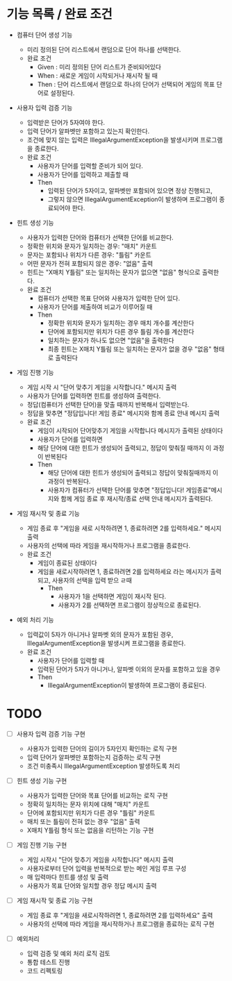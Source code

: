# 기능 목록 / 완료 조건
- 컴퓨터 단어 생성 기능
  - 미리 정의된 단어 리스트에서 랜덤으로 단어 하나를 선택한다.
  - 완료 조건
    - Given : 미리 정의된 단어 리스트가 준비되어있다
    - When : 새로운 게임이 시작되거나 재시작 될 때
    - Then : 단어 리스트에서 랜덤으로 하나의 단어가 선택되어 게임의 목표 단어로 설정된다.

- 사용자 입력 검증 기능
  - 입력받은 단어가 5자여야 한다.
  - 입력 단어가 알파벳만 포함하고 있는지 확인한다.
  - 조건에 맞지 않는 입력은 IllegalArgumentException을 발생시키며 프로그램을 종료한다.
  - 완료 조건
    - 사용자가 단어를 입력할 준비가 되어 있다.
    - 사용자가 단어를 입력하고 제출할 때
    - Then
      - 입력된 단어가 5자이고, 알파벳만 포함되어 있으면 정상 진행되고, 
      - 그렇지 않으면 IllegalArgumentException이 발생하며 프로그램이 종료되어야 한다.

- 힌트 생성 기능
  - 사용자가 입력한 단어와 컴퓨터가 선택한 단어를 비교한다.
  - 정확한 위치와 문자가 일치하는 경우: "매치" 카운트
  - 문자는 포함되나 위치가 다른 경우: "틀림" 카운트
  - 어떤 문자가 전혀 포함되지 않은 경우: "없음" 출력
  - 힌트는 "X매치 Y틀림" 또는 일치하는 문자가 없으면 "없음" 형식으로 출력한다.
  - 완료 조건
    - 컴퓨터가 선택한 목표 단어와 사용자가 입력한 단어 있다.
    - 사용자가 단어를 제출하여 비교가 이루어질 때
    - Then
      - 정확한 위치와 문자가 일치하는 경우 매치 개수를 계산한다
      - 단어에 포함되지만 위치가 다른 경우 틀림 개수를 계산한다
      - 일치하는 문자가 하나도 없으면 "없음"을 출력한다
      - 최종 힌트는 X매치 Y틀림 또는 일치하는 문자가 없을 경우 "없음" 형태로 출력된다

- 게임 진행 기능
  - 게임 시작 시 "단어 맞추기 게임을 시작합니다." 메시지 출력
  - 사용자가 단어를 입력하면 힌트를 생성하여 출력한다.
  - 정답(컴퓨터가 선택한 단어)을 맞출 때까지 반복해서 입력받는다.
  - 정답을 맞추면 "정답입니다! 게임 종료" 메시지와 함께 종료 안내 메시지 출력
  - 완료 조건
    - 게임이 시작되어 단어맞추기 게임을 시작합니다 메시지가 출력된 상태이다
    - 사용자가 단어를 입력하면
    - 해당 단어에 대한 힌트가 생성되어 출력되고, 정답이 맞춰질 때까지 이 과정이 반복된다
    - Then
      - 해당 단어에 대한 힌트가 생성되어 출력되고 정답이 맞춰질때까지 이 과정이 반복된다.
      - 사용자가 컴퓨터가 선택한 단어를 맞추면 "정답입니다! 게임종료"메시지와 함께 게임 종료 후 재시작/종료 선택 안내 메시지가 출력된다.
  
- 게임 재시작 및 종료 기능
  - 게임 종료 후 "게임을 새로 시작하려면 1, 종료하려면 2를 입력하세요." 메시지 출력 
  - 사용자의 선택에 따라 게임을 재시작하거나 프로그램을 종료한다.
  - 완료 조건
    - 게임이 종료된 상태이다
    - 게임을 새로시작하려면 1, 종료하려면 2를 입력하세요 라는 메시지가 출력되고, 사용자의 선택을 입력 받으 ㄹ때
      - Then
        - 사용자가 1을 선택하면 게임이 재시작 된다.
        - 사용자가 2를 선택하면 프로그램이 정상적으로 종료된다.
  
- 예외 처리 기능 
  - 입력값이 5자가 아니거나 알파벳 외의 문자가 포함된 경우, IllegalArgumentException을 발생시켜 프로그램을 종료한다.
  - 완료 조건
    - 사용자가 단어를 입력할 때
    - 입력된 단어가 5자가 아니거나, 알파벳 이외의 문자를 포함하고 있을 경우
    - Then
      - IllegalArgumentException이 발생하여 프로그램이 종료된다.


# TODO
- [ ] 사용자 입력 검증 기능 구현
  - 사용자가 입력한 단어의 길이가 5자인지 확인하는 로직 구현
  - 입력 단어가 알파벳만 포함하는지 검증하는 로직 구현
  - 조건 미충족시 IllegalArgumentException 발생하도록 처리

- [ ] 힌트 생성 기능 구현
  - 사용자가 입력한 단어와 목표 단어를 비교하는 로직 구현
  - 정확히 일치하는 문자 위치에 대해 "매치" 카운트
  - 단어에 포함되지만 위치가 다른 경우 "틀림" 카운트
  - 매치 또는 틀림이 전혀 없는 경우 "없음" 출력
  - X매치 Y틀림 형식 또는 없음을 리턴하는 기능 구현

- [ ] 게임 진행 기능 구현
  - 게임 시작시 "단어 맞추기 게임을 시작합니다" 메시지 출력
  - 사용자로부터 단어 입력을 반복적으로 받는 메인 게임 루프 구성
  - 매 입력마다 힌트를 생성 및 출력
  - 사용자가 목표 단어와 일치할 경우 정답 메시지 출력
- [ ] 게임 재시작 및 종료 기능 구현
  - 게임 종료 후 "게임을 새로시작하려면 1, 종료하려면 2를 입력하세요" 출력
  - 사용자의 선택에 따라 게임을 재시작하거나 프로그램을 종료하는 로직 구현
- [ ] 예외처리
  - 입력 검증 및 예외 처리 로직 검토
  - 통합 테스트 진행
  - 코드 리펙토링